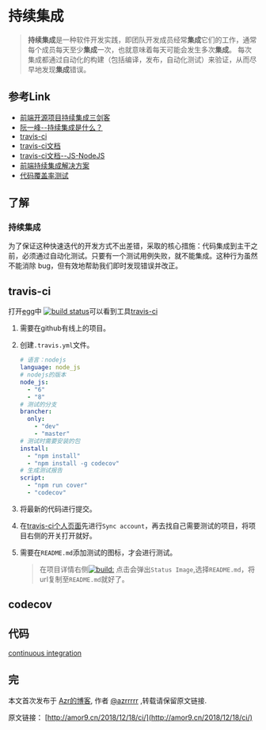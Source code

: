 
#   持续集成


> **持续集成**是一种软件开发实践，即团队开发成员经常**集成**它们的工作，通常每个成员每天至少**集成**一次，也就意味着每天可能会发生多次**集成**。 每次集成都通过自动化的构建（包括编译，发布，自动化测试）来验证，从而尽早地发现**集成**错误。

## 参考Link

- [前端开源项目持续集成三剑客](http://efe.baidu.com/blog/front-end-continuous-integration-tools/)
- [阮一峰--持续集成是什么？](http://www.ruanyifeng.com/blog/2015/09/continuous-integration.html)
- [travis-ci](https://travis-ci.org/)
- [travis-ci文档](https://docs.travis-ci.org/)
- [travis-ci文档--JS-NodeJS](https://docs.travis-ci.com/user/languages/javascript-with-nodejs/)
- [前端持续集成解决方案](https://www.jianshu.com/p/f9aa74d3066d)
- [代码覆盖率测试](https://codecov.io/)

##  了解

### 持续集成

​	为了保证这种快速迭代的开发方式不出差错，采取的核心措施：代码集成到主干之前，必须通过自动化测试。只要有一个测试用例失败，就不能集成。这种行为虽然不能消除 bug，但有效地帮助我们即时发现错误并改正。

##  travis-ci

打开[egg](https://github.com/eggjs/egg/)中 [![build status](https://camo.githubusercontent.com/14da61765ff679bf1d4d7c22b0e2540dee6631f1/68747470733a2f2f696d672e736869656c64732e696f2f7472617669732f6567676a732f6567672e7376673f7374796c653d666c61742d737175617265)](https://travis-ci.org/eggjs/egg)可以看到工具[travis-ci](https://travis-ci.org/account/repositories)

1. 需要在github有线上的项目。

2. 创建`.travis.yml`文件。

   ```yaml
   # 语言：nodejs
   language: node_js
   # nodejs的版本
   node_js:
     - "6"
     - "8"
   # 测试的分支
   brancher:
     only:
       - "dev"
       - "master"
   # 测试时需要安装的包
   install:
     - "npm install"
     - "npm install -g codecov"
   # 生成测试报告
   script:
     - "npm run cover"
     - "codecov"
   ```

3. 将最新的代码进行提交。

4. 在[travis-ci个人页面](https://travis-ci.com/account/repositories)先进行`Sync account`，再去找自己需要测试的项目，将项目右侧的开关打开就好。

5. 需要在`README.md`添加测试的图标，才会进行测试。 

   > 在项目详情右侧[![build:](https://travis-ci.com/azrrrrr/hapi-tutorial.svg?branch=master)](https://travis-ci.com/azrrrrr/hapi-tutorial#) 点击会弹出`Status Image`,选择`README.md`，将url复制至`README.md`就好了。 

## codecov

## 代码

[continuous integration ](https://github.com/azrrrrr/azr_Front-end-test/tree/master/node_6_ci)

## 完

本文首次发布于 [Azr的博客](http://amor9.cn), 作者 [@azrrrrr](https://github.com/azrrrrr/) ,转载请保留原文链接.

原文链接： [http://amor9.cn/2018/12/18/ci/](http://amor9.cn/2018/12/18/ci/)

